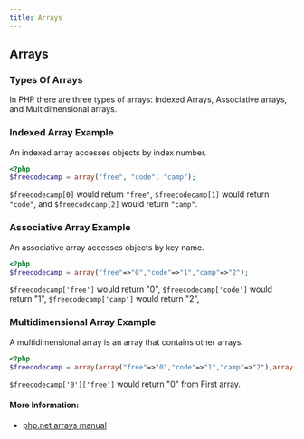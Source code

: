 ```yaml
---
title: Arrays
---
```

## Arrays

### Types Of Arrays
In PHP there are three types of arrays: Indexed Arrays, Associative arrays, and Multidimensional arrays.

### Indexed Array Example
An indexed array accesses objects by index number.
```PHP
<?php
$freecodecamp = array("free", "code", "camp");
```
`$freecodecamp[0]` would return `"free"`, `$freecodecamp[1]` would return `"code"`, and `$freecodecamp[2]` would return `"camp"`.

### Associative Array Example
An associative array accesses objects by key name.
```PHP
<?php
$freecodecamp = array("free"=>"0","code"=>"1","camp"=>"2");
```
`$freecodecamp['free']` would return "0", `$freecodecamp['code']` would return "1", `$freecodecamp['camp']` would return "2",

### Multidimensional Array Example
A multidimensional array is an array that contains other arrays.
```PHP
<?php
$freecodecamp = array(array("free"=>"0","code"=>"1","camp"=>"2"),array("free"=>"0","code"=>"1","camp"=>"2"),array("free"=>"0","code"=>"1","camp"=>"2"));
```
`$freecodecamp['0']['free']` would return "0" from First array.

#### More Information:
* <a href="https://secure.php.net/manual/en/language.types.array.php" rel="nofollow">php.net arrays manual</a>

